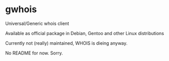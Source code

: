# gwhois

Universal/Generic whois client

Available as official package in Debian, Gentoo and other Linux distributions

Currently not (really) maintained, WHOIS is dieing anyway.


No README for now. Sorry.
